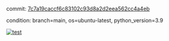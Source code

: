 commit: [7c7a19caccf6c83102c93d8a2d2eea562cc4a4eb](https://github.com/rcmdnk/chatgpt-prompt-wrapper/tree/7c7a19caccf6c83102c93d8a2d2eea562cc4a4eb)

condition: branch=main, os=ubuntu-latest, python_version=3.9

[![test](https://github.com/rcmdnk/chatgpt-prompt-wrapper/actions/workflows/test.yml/badge.svg)](https://github.com/rcmdnk/chatgpt-prompt-wrapper/actions/runs/4721802536)


